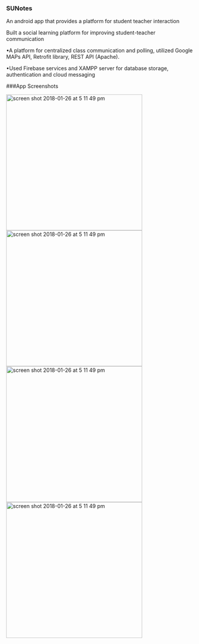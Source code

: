 ### SUNotes
An android app that provides a platform for student teacher interaction

Built a social learning platform for improving student-teacher communication

•A platform for centralized class communication and polling, utilized Google MAPs API, 
Retrofit library, REST API (Apache).

•Used Firebase services and XAMPP server for database storage, authentication and cloud messaging

###App Screenshots

<img width="366" alt="screen shot 2018-01-26 at 5 11 49 pm" src="https://user-images.githubusercontent.com/18406918/35769732-8b48e062-08dd-11e8-9624-c446b1d20f3a.jpeg">


<img width="366" alt="screen shot 2018-01-26 at 5 11 49 pm" src="https://user-images.githubusercontent.com/18406918/35769733-8dde8e6c-08dd-11e8-9599-ab62a5f9125a.jpeg">


<img width="366" alt="screen shot 2018-01-26 at 5 11 49 pm" src="https://user-images.githubusercontent.com/18406918/35769734-8ef8f1b6-08dd-11e8-9bca-1a839c6d0004.jpeg">


<img width="366" alt="screen shot 2018-01-26 at 5 11 49 pm" src="https://user-images.githubusercontent.com/18406918/35769737-91e66b38-08dd-11e8-9f86-87fae484a638.jpeg">


